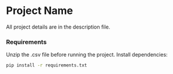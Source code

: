 # Project Name

All project details are in the description file.  

### Requirements  
Unzip the .csv file before running the project.
Install dependencies:  
```bash
pip install -r requirements.txt

